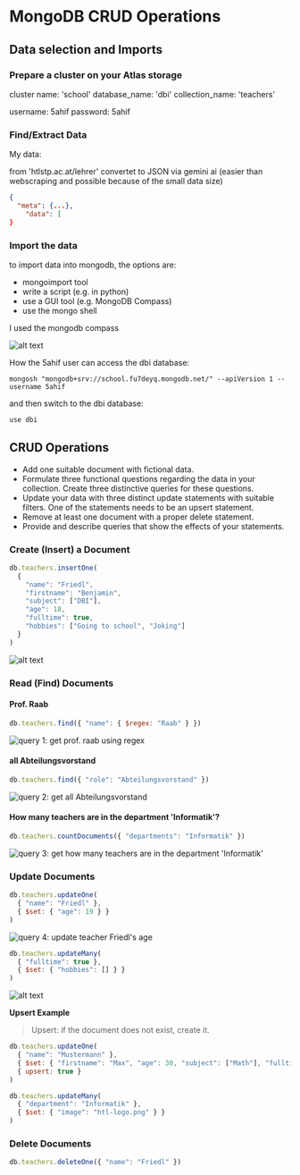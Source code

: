 
# MongoDB CRUD Operations

## Data selection and Imports

### Prepare a cluster on your Atlas storage

cluster name: 'school'
database_name: 'dbi'
collection_name: 'teachers'

username: 5ahif
password: 5ahif

### Find/Extract Data

My data:

from 'htlstp.ac.at/lehrer'
convertet to JSON via gemini ai (easier than webscraping and possible because of the small data size)

```json
{
  "meta": {...},
    "data": [
}
```

### Import the data

to import data into mongodb, the options are:

- mongoimport tool
- write a script (e.g. in python)
- use a GUI tool (e.g. MongoDB Compass)
- use the mongo shell

I used the mongodb compass

![alt text](/images/mongodb-compass-insert-data.png)

How the 5ahif user can access the dbi database:

```fish
mongosh "mongodb+srv://school.fu7deyq.mongodb.net/" --apiVersion 1 --username 5ahif
```

and then switch to the dbi database:

```js
use dbi
```

## CRUD Operations

<!-- todo: delete tasks -->
- Add one suitable document with fictional data.
- Formulate three functional questions regarding the data in your collection. Create three
distinctive queries for these questions.
- Update your data with three distinct update statements with suitable filters. One of the
statements needs to be an upsert statement.
- Remove at least one document with a proper delete statement.
- Provide and describe queries that show the effects of your statements.
<!-- -- -->

### Create (Insert) a Document

```js
db.teachers.insertOne(
  {
    "name": "Friedl",
    "firstname": "Benjamin",
    "subject": ["DBI"],
    "age": 18,
    "fulltime": true,
    "hobbies": ["Going to school", "Joking"]
  }
)
```

![alt text](/images/mongodb-compass-insert-one.png)

### Read (Find) Documents

#### Prof. Raab

```js
db.teachers.find({ "name": { $regex: "Raab" } })
```

![query 1: get prof. raab using regex](/images/mongodb-query-one.png)

#### all Abteilungsvorstand

```js
db.teachers.find({ "role": "Abteilungsvorstand" })
```

![query 2: get all Abteilungsvorstand](/images/mongodb-query-many.png)

#### How many teachers are in the department 'Informatik'?

```js
db.teachers.countDocuments({ "departments": "Informatik" })
```

![query 3: get how many teachers are in the department 'Informatik'](/images/mongodb-query-many-all-teachers.png)

### Update Documents

```js
db.teachers.updateOne(
  { "name": "Friedl" },
  { $set: { "age": 19 } }
)
```

![query 4: update teacher Friedl's age](/images/mongodb-update-one.png)

```js
db.teachers.updateMany(
  { "fulltime": true },
  { $set: { "hobbies": [] } }
)
```

![alt text](/images/mongodb-update-many.png)

**Upsert Example**

> Upsert: if the document does not exist, create it.

```js
db.teachers.updateOne(
  { "name": "Mustermann" },
  { $set: { "firstname": "Max", "age": 30, "subject": ["Math"], "fulltime": false } },
  { upsert: true }
)
```

```js
db.teachers.updateMany(
  { "department": "Informatik" },
  { $set: { "image": "htl-logo.png" } }
)
```

### Delete Documents

```js
db.teachers.deleteOne({ "name": "Friedl" })
```
